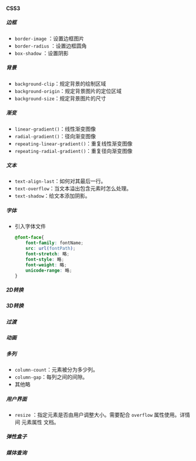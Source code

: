 #### CSS3

##### 边框

- `border-image` ：设置边框图片
- `border-radius` ：设置边框圆角
- `box-shadow` ：设置阴影

##### 背景

- `background-clip`：规定背景的绘制区域
- `background-origin`：规定背景图片的定位区域
- `background-size`：规定背景图片的尺寸

##### 渐变

- `linear-gradient()`：线性渐变图像
- `radial-gradient()`：径向渐变图像
- `repeating-linear-gradient()`：重复线性渐变图像
- `repeating-radial-gradient()`：重复径向渐变图像

##### 文本

- `text-align-last`：如何对其最后一行。
- `text-overflow`：当文本溢出包含元素时怎么处理。
- `text-shadow`：给文本添加阴影。

##### 字体

- 引入字体文件

  ```scss
  @font-face{
      font-family: fontName;
      src: url(fontPath);
      font-stretch: 略;
      font-style: 略;
      font-weight: 略;
      unicode-range: 略;
  }
  ```

##### 2D转换

##### 3D转换

##### 过渡

##### 动画

##### 多列

- `column-count`：元素被分为多少列。
- `column-gap`：每列之间的间隙。
- 其他略

##### 用户界面

- `resize` ：指定元素是否由用户调整大小。需要配合 `overflow` 属性使用。详情间 元素属性 文档。

##### 弹性盒子

##### 媒体查询

